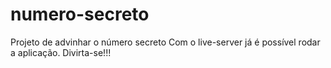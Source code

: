 # numero-secreto
Projeto de advinhar o número secreto
Com o live-server já é possível rodar a aplicação.
Divirta-se!!!
